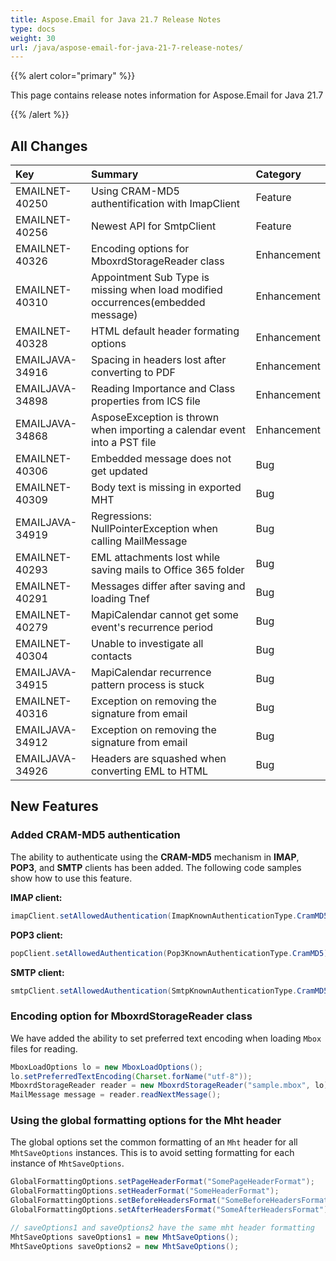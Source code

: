 ```yaml
---
title: Aspose.Email for Java 21.7 Release Notes
type: docs
weight: 30
url: /java/aspose-email-for-java-21-7-release-notes/
---
```


{{% alert color="primary" %}} 

This page contains release notes information for Aspose.Email for Java 21.7

{{% /alert %}} 
## **All Changes**

|**Key**|**Summary**|**Category**|
| :- | :- | :- |
|EMAILNET-40250|Using CRAM-MD5 authentification with ImapClient|Feature|
|EMAILNET-40256|Newest API for SmtpClient|Feature|
|EMAILNET-40326|Encoding options for MboxrdStorageReader class|Enhancement|
|EMAILNET-40310|Appointment Sub Type is missing when load modified occurrences(embedded message)|Enhancement|
|EMAILNET-40328|HTML default header formating options|Enhancement|
|EMAILJAVA-34916|Spacing in headers lost after converting to PDF|Enhancement|
|EMAILJAVA-34898|Reading Importance and Class properties from ICS file|Enhancement|
|EMAILJAVA-34868|AsposeException is thrown when importing a calendar event into a PST file|Enhancement|
|EMAILNET-40306|Embedded message does not get updated|Bug|
|EMAILNET-40309|Body text is missing in exported MHT|Bug|
|EMAILJAVA-34919|Regressions: NullPointerException when calling MailMessage|Bug|
|EMAILNET-40293|EML attachments lost while saving mails to Office 365 folder|Bug|
|EMAILNET-40291|Messages differ after saving and loading Tnef|Bug|
|EMAILNET-40279|MapiCalendar cannot get some event's recurrence period|Bug|
|EMAILNET-40304|Unable to investigate all contacts|Bug|
|EMAILJAVA-34915|MapiCalendar recurrence pattern process is stuck|Bug|
|EMAILNET-40316|Exception on removing the signature from email|Bug|
|EMAILJAVA-34912|Exception on removing the signature from email|Bug|
|EMAILJAVA-34926|Headers are squashed when converting EML to HTML|Bug|

## **New Features**

### **Added CRAM-MD5 authentication**

The ability to authenticate using the **CRAM-MD5** mechanism in **IMAP**, **POP3**, and **SMTP** clients has been added.
The following code samples show how to use this feature.

**IMAP client:**

~~~java
imapClient.setAllowedAuthentication(ImapKnownAuthenticationType.CramMD5);
~~~

**POP3 client:**

~~~java
popClient.setAllowedAuthentication(Pop3KnownAuthenticationType.CramMD5);
~~~

**SMTP client:**

~~~java
smtpClient.setAllowedAuthentication(SmtpKnownAuthenticationType.CramMD5);
~~~

### **Encoding option for MboxrdStorageReader class**

We have added the ability to set preferred text encoding when loading `Mbox` files for reading.

~~~java
MboxLoadOptions lo = new MboxLoadOptions();
lo.setPreferredTextEncoding(Charset.forName("utf-8"));
MboxrdStorageReader reader = new MboxrdStorageReader("sample.mbox", lo);
MailMessage message = reader.readNextMessage();
~~~

### **Using the global formatting options for the Mht header**

The global options set the common formatting of an `Mht` header for all `MhtSaveOptions` instances.
This is to avoid setting formatting for each instance of `MhtSaveOptions`.

~~~java
GlobalFormattingOptions.setPageHeaderFormat("SomePageHeaderFormat");
GlobalFormattingOptions.setHeaderFormat("SomeHeaderFormat");
GlobalFormattingOptions.setBeforeHeadersFormat("SomeBeforeHeadersFormat");
GlobalFormattingOptions.setAfterHeadersFormat("SomeAfterHeadersFormat");

// saveOptions1 and saveOptions2 have the same mht header formatting
MhtSaveOptions saveOptions1 = new MhtSaveOptions();
MhtSaveOptions saveOptions2 = new MhtSaveOptions();
~~~